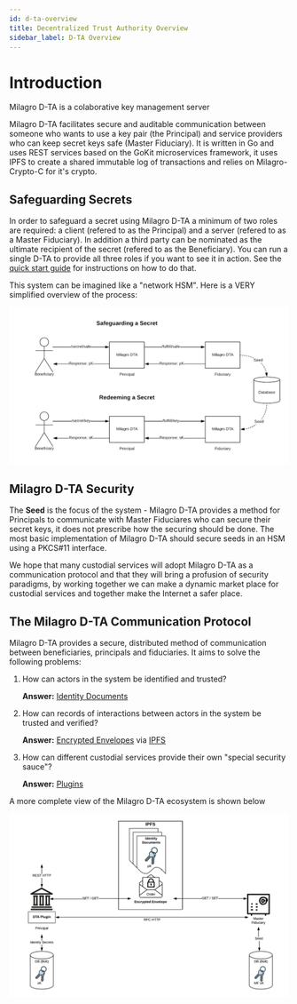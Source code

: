 ```yaml
---
id: d-ta-overview
title: Decentralized Trust Authority Overview
sidebar_label: D-TA Overview
---
```


# Introduction
Milagro D-TA is a colaborative key management server

Milagro D-TA facilitates secure and auditable communication between someone who wants to use a key pair (the Principal) and service providers who can keep secret keys safe (Master Fiduciary). It is written in Go and uses REST services based on the GoKit microservices framework, it uses IPFS to create a shared immutable log of transactions and relies on Milagro-Crypto-C for it's crypto.

## Safeguarding Secrets 

In order to safeguard a secret using Milagro D-TA a minimum of two roles are required: a client (refered to as the Principal) and a server (refered to as a Master Fiduciary). In addition a third party can be nominated as the ultimate recipient of the secret (refered to as the Beneficiary). You can run a single D-TA to provide all three roles if you want to see it in action. See the [quick start guide](/docs/dta-details/quickstart) for instructions on how to do that.

This system can be imagined like a "network HSM". Here is a VERY simplified overview of the process:

![Figure 1](/img/dta/RC1-Overview-1.png)

## Milagro D-TA Security
The **Seed** is the focus of the system - Milagro D-TA provides a method for Principals to communicate with Master Fiduciares who can secure their secret keys, it does not prescribe how the securing should be done. The most basic implementation of Milagro D-TA should secure seeds in an HSM using a PKCS#11 interface. 

We hope that many custodial services will adopt Milagro D-TA as a communication protocol and that they will bring a profusion of security paradigms, by working together we can make a dynamic market place for custodial services and together make the Internet a safer place.

## The Milagro D-TA Communication Protocol
Milagro D-TA provides a secure, distributed method of communication between beneficiaries, principals and fiduciaries. It aims to solve the following problems:

1. How can actors in the system be identified and trusted?

    **Answer:** [Identity Documents](dta-details/identity-documents.md)
2. How can records of interactions between actors in the system be trusted and verified?

    **Answer:** [Encrypted Envelopes](dta-details/encrypted-envelope.md) via [IPFS](dta-details/ipfs.md)

3. How can different custodial services provide their own "special security sauce"?

    **Answer:** [Plugins](dta-details/d-ta-plugins.md)

A more complete view of the Milagro D-TA ecosystem is shown below

![Figure 1](/img/dta/RC1.png)